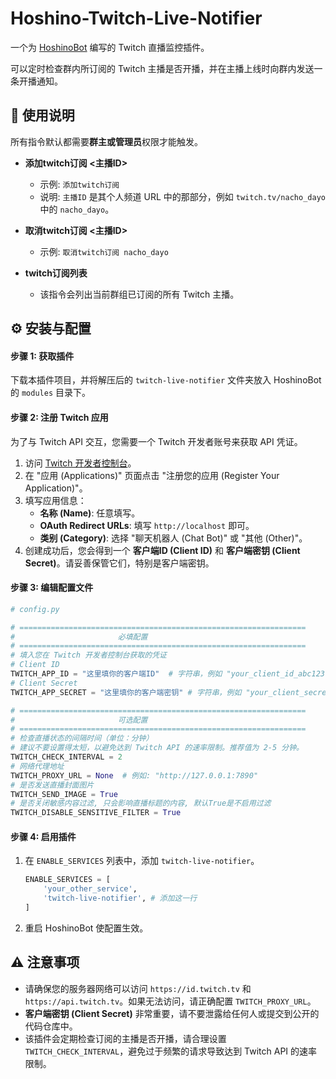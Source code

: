 # Hoshino-Twitch-Live-Notifier

一个为 [HoshinoBot](https://github.com/Ice-Cirno/HoshinoBot) 编写的 Twitch 直播监控插件。

可以定时检查群内所订阅的 Twitch 主播是否开播，并在主播上线时向群内发送一条开播通知。

## 📖 使用说明

所有指令默认都需要**群主或管理员**权限才能触发。

* **添加twitch订阅 <主播ID>**
  *   示例: `添加twitch订阅 `
  *   说明: `主播ID` 是其个人频道 URL 中的那部分，例如 `twitch.tv/nacho_dayo` 中的 `nacho_dayo`。

* **取消twitch订阅 <主播ID>**
  *   示例: `取消twitch订阅 nacho_dayo`

* **twitch订阅列表**
  *   该指令会列出当前群组已订阅的所有 Twitch 主播。

## ⚙️ 安装与配置

#### 步骤 1: 获取插件

下载本插件项目，并将解压后的 `twitch-live-notifier` 文件夹放入 HoshinoBot 的 `modules` 目录下。

#### 步骤 2: 注册 Twitch 应用

为了与 Twitch API 交互，您需要一个 Twitch 开发者账号来获取 API 凭证。

1.  访问 [Twitch 开发者控制台](https://dev.twitch.tv/console)。
2.  在 "应用 (Applications)" 页面点击 "注册您的应用 (Register Your Application)"。
3.  填写应用信息：
    *   **名称 (Name)**: 任意填写。
    *   **OAuth Redirect URLs**: 填写 `http://localhost` 即可。
    *   **类别 (Category)**: 选择 "聊天机器人 (Chat Bot)" 或 "其他 (Other)"。
4.  创建成功后，您会得到一个 **客户端ID (Client ID)** 和 **客户端密钥 (Client Secret)**。请妥善保管它们，特别是客户端密钥。

#### 步骤 3: 编辑配置文件

```python
# config.py

# ================================================================
#                       必填配置
# ================================================================
# 填入您在 Twitch 开发者控制台获取的凭证
# Client ID
TWITCH_APP_ID = "这里填你的客户端ID"  # 字符串，例如 "your_client_id_abc123"
# Client Secret
TWITCH_APP_SECRET = "这里填你的客户端密钥" # 字符串，例如 "your_client_secret_xyz789"

# ================================================================
#                       可选配置
# ================================================================
# 检查直播状态的间隔时间（单位：分钟）
# 建议不要设置得太短，以避免达到 Twitch API 的速率限制。推荐值为 2-5 分钟。
TWITCH_CHECK_INTERVAL = 2
# 网络代理地址
TWITCH_PROXY_URL = None  # 例如: "http://127.0.0.1:7890"
# 是否发送直播封面图片
TWITCH_SEND_IMAGE = True
# 是否关闭敏感内容过滤, 只会影响直播标题的内容, 默认True是不启用过滤
TWITCH_DISABLE_SENSITIVE_FILTER = True
```

#### 步骤 4: 启用插件

1.  在 `ENABLE_SERVICES` 列表中，添加 `twitch-live-notifier`。
    ```python
    ENABLE_SERVICES = [
        'your_other_service',
        'twitch-live-notifier', # 添加这一行
    ]
    ```
2.  重启 HoshinoBot 使配置生效。


## ⚠️ 注意事项

*   请确保您的服务器网络可以访问 `https://id.twitch.tv` 和 `https://api.twitch.tv`。如果无法访问，请正确配置 `TWITCH_PROXY_URL`。
*   **客户端密钥 (Client Secret)** 非常重要，请不要泄露给任何人或提交到公开的代码仓库中。
*   该插件会定期检查订阅的主播是否开播，请合理设置 `TWITCH_CHECK_INTERVAL`，避免过于频繁的请求导致达到 Twitch API 的速率限制。